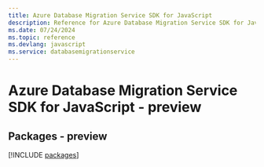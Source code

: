 ```yaml
---
title: Azure Database Migration Service SDK for JavaScript
description: Reference for Azure Database Migration Service SDK for JavaScript
ms.date: 07/24/2024
ms.topic: reference
ms.devlang: javascript
ms.service: databasemigrationservice
---
```

# Azure Database Migration Service SDK for JavaScript - preview
## Packages - preview
[!INCLUDE [packages](database-migration-service-index.md)]